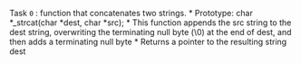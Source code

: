 Task `0` :  function that concatenates two strings.
       * Prototype: char *_strcat(char *dest, char *src);
       * This function appends the src string to the dest string, overwriting the terminating null byte (\0) at the end of dest, and then adds a terminating null byte
       * Returns a pointer to the resulting string dest               
